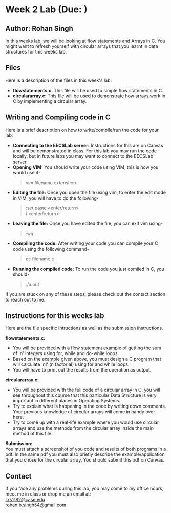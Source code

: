 # Week 2 Lab (Due: )
## Author: Rohan Singh  

In this weeks lab, we will be looking at flow statements and Arrays in C. You might want to refresh yourself with circular arrays that you learnt in data structures for this weeks lab.  

## Files
Here is a description of the files in this week's lab:  
  - **flowstatements.c**: This file will be used to simple flow statements in C.         
  - **circulararray.c**: This file will be used to demonstrate how arrays work in C by implementing a circular array.    

## Writing and Compiling code in C
Here is a brief description on how to write/compile/run the code for your lab: 
  - **Connecting to the EECSLab server:** Instructions for this are on Canvas and will be demonstrated in class. For this lab you may run the code locally, but in future labs you may want to connect to the EECSLab server.    
  - **Opening VIM:** You should write your code using VIM, this is how you would use it-
    > vim filename.extenstion  
  - **Editing the file:** Once you open the file using vim, to enter the edit mode in VIM, you will have to do the following-  
    > :set paste <enter/return>  
    > i <enter/return>    
  - **Leaving the file:** Once you have edited the file, you can exit vim using-  
    > <esc>  
    > :wq  
  - **Compiling the code:** After writing your code you can compile your C code using the following command-  
    > cc filename.c  
  - **Running the compiled code:** To run the code you just comiled in C, you should-  
    > ./a.out  

If you are stuck on any of these steps, please check out the contact section to reach out to me.  

## Instructions for this weeks lab
Here are the file specific intructions as well as the submission instructions.  

**flowstatements.c:**  
  - You will be provided with a flow statement example of getting the sum of 'n' integers using for, while and do-while loops.      
  - Based on the example given above, you must design a C program that will calculate 'n!' (n factorial) using for and while loops.    
  - You will have to print out the results from the operation as output.    
  
**circulararray.c:**
  - You will be provided with the full code of a circular array in C, you will see throughout this course that this particular Data Structure is very important in different places in Operating Systems.  
  - Try to explain what is happening in the code by writing down comments. Your previous knowledge of circular arrays will come in handy over here.   
  - Try to come up with a real-life example where you would use circular arrays and use the methods from the circular array inside the main method of this file.  

**Submission:**  
You must attach a screenshot of you code and results of both programs in a pdf. In the same pdf you must also briefly describe the example/application that you chose for the circular array. You should submit this pdf on Canvas.  



## Contact
If you face any problems during this lab, you may come to my office hours, meet me in class or drop me an email at:  
rxs1182@case.edu  
rohan.b.singh54@gmail.com


































































